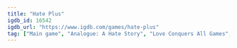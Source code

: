 ```yaml
---
title: "Hate Plus"
igdb_id: 16542
igdb_url: "https://www.igdb.com/games/hate-plus"
tag: ["Main game", "Analogue: A Hate Story", "Love Conquers All Games", "Adventure", "Indie", "Visual Novel", "Single player", "Text", "Fantasy", "Science fiction", "Historical", "Drama"]
---
```

